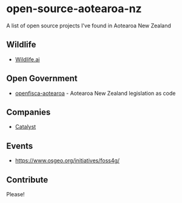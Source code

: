 # open-source-aotearoa-nz
A list of open source projects I've found in Aotearoa New Zealand

## Wildlife

- [Wildlife.ai](https://wildlife.ai/projects/)

## Open Government

- [openfisca-aotearoa](https://github.com/BetterRules/openfisca-aotearoa) - Aotearoa New Zealand legislation as code

## Companies

- [Catalyst](https://www.catalyst.net.nz/stories-and-studies/catalyst-blog/tag/open-source-and-innovation)

## Events

- https://www.osgeo.org/initiatives/foss4g/

## Contribute

Please!
